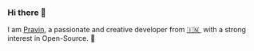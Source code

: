 ### Hi there 👋

<!--
**pravinjadhav7/pravin** is a ✨ _special_ ✨ repository because its `README.md` (this file) appears on your GitHub profile.
-->

I am [Pravin](https://www.linkedin.com/in/pravin-jadhav-02b97ba2/), a passionate and creative developer from [🇮🇳 ](https://en.wikipedia.org/wiki/India)&nbsp;with a strong interest in Open-Source. 🎯 

